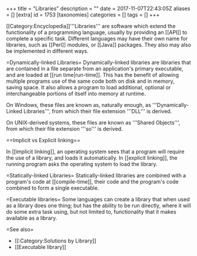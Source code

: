 +++
title = "Libraries"
description = ""
date = 2017-11-07T22:43:05Z
aliases = []
[extra]
id = 1753
[taxonomies]
categories = []
tags = []
+++

[[Category:Encyclopedia]]'''Libraries''' are software which extend the functionality of a programming language, usually by providing an [[API]] to complete a specific task.  Different languages may have their own name for libraries, such as [[Perl]] modules, or [[Java]] packages.  They also may also be implemented in different ways.

=Dynamically-linked Libraries=
Dynamically-linked libraries are libraries that are contained in a file separate from an application's primary executable, and are loaded at [[run time|run-time]].  This has the benefit of allowing multiple programs use of the same code both on disk and in memory, saving space.  It also allows a program to load additional, optional or interchangeable portions of itself into memory at runtime.

On Windows, these files are known as, naturally enough, as '''Dynamically-Linked Libraries''', from which their file extension '''DLL''' is derived.

On UNIX-derived systems, these files are known as '''Shared Objects''', from which their file extension '''so''' is derived.

==Implicit vs Explicit linking==

In [[implicit linking]], an operating system sees that a program will require the use of a library, and loads it automatically.  In [[explicit linking]], the running program asks the operating system to load the library.

=Statically-linked Libraries=
Statically-linked libraries are combined with a program's code at [[compile-time]], their code and the program's code combined to form a single executable.

=Executable libraries=
Some languages can create a library that when used as a library does one thing; but has the ability to be run directly, where it will do some extra task using, but not limited to, functionality that it makes available as a library.

=See also=
* [[:Category:Solutions by Library]]
* [[Executable library]]
